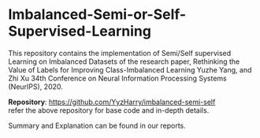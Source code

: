 # Imbalanced-Semi-or-Self-Supervised-Learning

This repository contains the implementation of Semi/Self supervised Learning on Imbalanced Datasets of the research paper, Rethinking the Value of Labels for Improving Class-Imbalanced Learning Yuzhe Yang, and Zhi Xu 34th Conference on Neural Information Processing Systems (NeurIPS), 2020.  

**Repository**: https://github.com/YyzHarry/imbalanced-semi-self  
refer the above repository for base code and in-depth details.  
  
Summary and Explanation can be found in our reports.  
